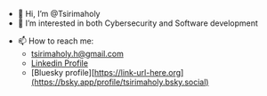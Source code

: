 - 👋 Hi, I’m @Tsirimaholy
- 👀 I’m interested in both Cybersecurity and Software development

<!--- 🌱 I’m currently learning Django and USB forensinc -->

<!-- - 💞️ I’m looking to collaborate on ... -->
- 📫 How to reach me:
  - tsirimaholy.h@gmail.com
  - [Linkedin Profile](www.linkedin.com/in/tsirimaholy)
  - [Bluesky profile][https://link-url-here.org](https://bsky.app/profile/tsirimaholy.bsky.social)

<!---
Tsirimaholy/Tsirimaholy is a ✨ special ✨ repository because its `README.md` (this file) appears on your GitHub profile.
You can click the Preview link to take a look at your changes.
--->
